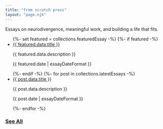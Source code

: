 ```yaml
---
title: "from scratch press"
layout: "page.njk"
---
```


Essays on neurodivergence, meaningful work, and building a life that fits.

<ul class="essays-list">
  {%- set featured = collections.featuredEssay -%}
  {%- if featured -%}
    <li class="essay-item featured-essay">
      <a href="{{ featured.url }}" class="essay-title">{{ featured.data.title }}</a>
      <p class="essay-description">{{ featured.data.description }}</p>
      <p class="essay-date">{{ featured.date | essayDateFormat }}</p>
    </li>
  {%- endif -%}
  {%- for post in collections.latestEssays -%}
    <li class="essay-item">
      <a href="{{ post.url }}" class="essay-title">{{ post.data.title }}</a>
      <p class="essay-description">{{ post.data.description }}</p>
      <p class="essay-date">{{ post.date | essayDateFormat }}</p>
    </li>
  {%- endfor -%}
</ul>

### [See All](/essays/)
